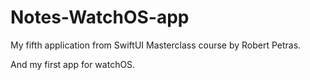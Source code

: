 # Notes-WatchOS-app

My fifth application from SwiftUI Masterclass course by Robert Petras.

And my first app for watchOS.


